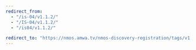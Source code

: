 ```yaml
---
redirect_from:
  - "/is-04/v1.1.2/"
  - "/IS-04/v1.1.2/"
  - "/is04/v1.1.2/"

redirect_to: "https://nmos.amwa.tv/nmos-discovery-registration/tags/v1.1.2"
---
```


